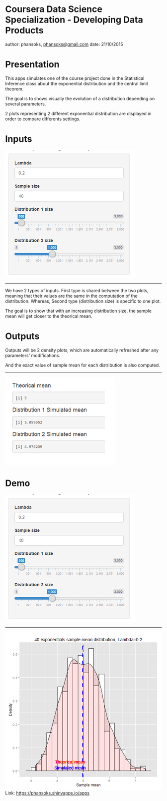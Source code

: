 Coursera Data Science Specialization - Developing Data Products
========================================================
author: phansoks, phansoks@gmail.com
date: 21/10/2015

Presentation
========================================================

This apps simulates one of the course project done in the Statistical Inference 
class about the exponential distribution and the central limit theorem. 

The goal is to shows visually the evolution of a distribution depending on 
several parameters.

2 plots representing 2 different exponential distribution are displayed in order 
to compare differents settings.

Inputs
========================================================
![alt text](slides-figure/inputs.png)
***
We have 2 types of inputs. First type is shared between the two plots, meaning
that their values are the same in the computation of the distribution. Whereas, 
Second type (distribution size) is specific to one plot.

The goal is to show that with an increasing distribution size, the sample mean 
will get closer to the theorical mean.

Outputs 
========================================================
Outputs will be 2 density plots, which are automatically refreshed after any
parameters' modifications.

And the exact value of sample mean for each distribution is also computed.

***
![alt text](slides-figure/outputs.png)

Demo
========================================================


![alt text](slides-figure/inputs.png)
***
![plot of chunk unnamed-chunk-1](slides-figure/unnamed-chunk-1-1.png) 
Link: https://phansoks.shinyapps.io/apps
